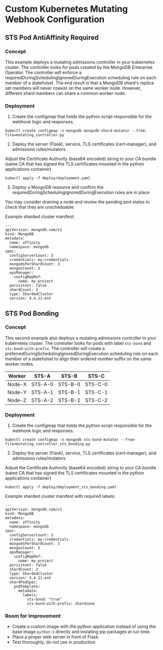 # Custom Kubernetes Mutating Webhook Configuration

## STS Pod AntiAffinity Required

### Concept

This example deploys a mutating admissions controller in your kubernetes cluster.  The controller looks for pods created by the MongoDB Enterprise Operator.  The controller will enforce a requiredDuringSchedulingIgnoredDuringExecution scheduling rule on each member of a statefulset.  The end result is that a MongoDB shard's replica set members will never coexist on the same worker node.  However, different shard members can share a common worker node.

### Deployment

1. Create the configmap that holds the python script responsible for the webhook logic and responses.

```
kubectl create configmap -n mongodb mongodb-shard-mutator --from-file=mutating_controller.py
```

2. Deploy the server (Flask), service, TLS certificates (cert-manager), and admissions rules/mutators

Adjust the Certificate Authority (base64 encoded) string to your CA bundle (same CA that has signed the TLS certificates mounted in the python applications container)

```
kubectl apply -f deploy/deployment.yaml
```

3. Deploy a MongoDB resource and confirm the requiredDuringSchedulingIgnoredDuringExecution rules are in place

You may consider draining a node and review the pending pod states to check that they are unscheduable.

Example sharded cluster manifest:
```
---
apiVersion: mongodb.com/v1
kind: MongoDB
metadata:
  name: affinity
  namespace: mongodb
spec:
  configServerCount: 3
  credentials: my-credentials
  mongodsPerShardCount: 3
  mongosCount: 2
  opsManager:
    configMapRef:
      name: my-project
  persistent: false
  shardCount: 3
  type: ShardedCluster
  version: 4.4.11-ent
```


## STS Pod Bonding

### Concept

This second example also deploys a mutating admissions controller in your kubernetes cluster.  The controller looks for pods with label `sts-bond` and `sts-bond-with-prefix`.  The controller will create a preferredDuringSchedulingIgnoredDuringExecution scheduling rule on each member of a statefulset to align their ordered number suffix on the same worker nodes.

|Worker|STS-A|STS-B|STS-C|
|-|-|-|-|
|Node-X|STS-A-0|STS-B-0|STS-C-0|
|Node-Y|STS-A-1|STS-B-1|STS-C-1|
|Node-Z|STS-A-2|STS-B-2|STS-C-2|

### Deployment
1. Create the configmap that holds the python script responsible for the webhook logic and responses.

```
kubectl create configmap -n mongodb sts-bond-mutator --from-file=mutating_controller_sts_bonding.py
```

2. Deploy the server (Flask), service, TLS certificates (cert-manager), and admissions rules/mutators

Adjust the Certificate Authority (base64 encoded) string to your CA bundle (same CA that has signed the TLS certificates mounted in the python applications container)

```
kubectl apply -f deploy/deployment_sts_bonding.yaml
```

Example sharded cluster manifest with required labels:
```
---
apiVersion: mongodb.com/v1
kind: MongoDB
metadata:
  name: affinity
  namespace: mongodb
spec:
  configServerCount: 3
  credentials: my-credentials
  mongodsPerShardCount: 3
  mongosCount: 2
  opsManager:
    configMapRef:
      name: my-project
  persistent: false
  shardCount: 3
  type: ShardedCluster
  version: 4.4.11-ent
  shardPodSpec:
    podTemplate:
      metadata:
        labels:
          sts-bond: "true"
          sts-bond-with-prefix: shardzone
```

### Room for Improvement

- Create a custom image with the python application instead of using the base image `python:3` directly and installing pip packages at run time.
- Place a proper web server in front of Flask.
- Test thoroughly, do not use in production

